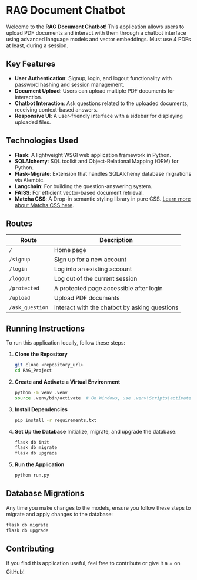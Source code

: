 # RAG Document Chatbot

Welcome to the **RAG Document Chatbot**! This application allows users to upload PDF documents and interact with them through a chatbot interface using advanced language models and vector embeddings. Must use 4 PDFs at least, during a session.

## Key Features
- **User Authentication**: Signup, login, and logout functionality with password hashing and session management.
- **Document Upload**: Users can upload multiple PDF documents for interaction.
- **Chatbot Interaction**: Ask questions related to the uploaded documents, receiving context-based answers.
- **Responsive UI**: A user-friendly interface with a sidebar for displaying uploaded files.

## Technologies Used
- **Flask**: A lightweight WSGI web application framework in Python.
- **SQLAlchemy**: SQL toolkit and Object-Relational Mapping (ORM) for Python.
- **Flask-Migrate**: Extension that handles SQLAlchemy database migrations via Alembic.
- **Langchain**: For building the question-answering system.
- **FAISS**: For efficient vector-based document retrieval.
- **Matcha CSS**: A Drop-in semantic styling library in pure CSS. [Learn more about Matcha CSS here](https://matcha.mizu.sh/).

## Routes
| Route                | Description                                       |
|----------------------|---------------------------------------------------|
| `/`                  | Home page                                        |
| `/signup`            | Sign up for a new account                         |
| `/login`             | Log into an existing account                      |
| `/logout`            | Log out of the current session                    |
| `/protected`         | A protected page accessible after login           |
| `/upload`            | Upload PDF documents                              |
| `/ask_question`      | Interact with the chatbot by asking questions     |

## Running Instructions
To run this application locally, follow these steps:

1. **Clone the Repository**
   ```bash
   git clone <repository_url>
   cd RAG_Project
   ```

2. **Create and Activate a Virtual Environment**
   ```bash
   python -m venv .venv
   source .venv/bin/activate  # On Windows, use .venv\Scripts\activate
   ```

3. **Install Dependencies**
   ```bash
   pip install -r requirements.txt
   ```

4. **Set Up the Database**
   Initialize, migrate, and upgrade the database:
   ```bash
   flask db init
   flask db migrate
   flask db upgrade
   ```

5. **Run the Application**
   ```bash
   python run.py
   ```

## Database Migrations
Any time you make changes to the models, ensure you follow these steps to migrate and apply changes to the database:
```bash
flask db migrate
flask db upgrade
```

## Contributing
If you find this application useful, feel free to contribute or give it a ⭐ on GitHub!
